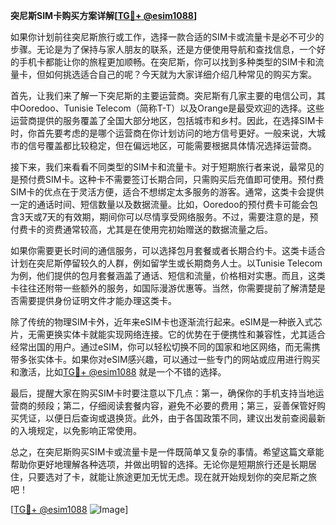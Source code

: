 **突尼斯SIM卡购买方案详解[[TG💪+ @esim1088](https://t.me/s/esim1088)]**

如果你计划前往突尼斯旅行或工作，选择一款合适的SIM卡或流量卡是必不可少的步骤。无论是为了保持与家人朋友的联系，还是方便使用导航和查找信息，一个好的手机卡都能让你的旅程更加顺畅。在突尼斯，你可以找到多种类型的SIM卡和流量卡，但如何挑选适合自己的呢？今天就为大家详细介绍几种常见的购买方案。

首先，让我们来了解一下突尼斯的主要运营商。突尼斯有几家主要的电信公司，其中Ooredoo、Tunisie Telecom（简称T-T）以及Orange是最受欢迎的选择。这些运营商提供的服务覆盖了全国大部分地区，包括城市和乡村。因此，在选择SIM卡时，你首先要考虑的是哪个运营商在你计划访问的地方信号更好。一般来说，大城市的信号覆盖都比较稳定，但在偏远地区，可能需要根据具体情况选择运营商。

接下来，我们来看看不同类型的SIM卡和流量卡。对于短期旅行者来说，最常见的是预付费SIM卡。这种卡不需要签订长期合同，只需购买后充值即可使用。预付费SIM卡的优点在于灵活方便，适合不想绑定太多服务的游客。通常，这类卡会提供一定的通话时间、短信数量以及数据流量。比如，Ooredoo的预付费卡可能会包含3天或7天的有效期，期间你可以尽情享受网络服务。不过，需要注意的是，预付费卡的资费通常较高，尤其是在使用完初始赠送的数据流量之后。

如果你需要更长时间的通信服务，可以选择包月套餐或者长期合约卡。这类卡适合计划在突尼斯停留较久的人群，例如留学生或长期商务人士。以Tunisie Telecom为例，他们提供的包月套餐涵盖了通话、短信和流量，价格相对实惠。而且，这类卡往往还附带一些额外的服务，如国际漫游优惠等。当然，你需要提前了解清楚是否需要提供身份证明文件才能办理这类卡。

除了传统的物理SIM卡外，近年来eSIM卡也逐渐流行起来。eSIM是一种嵌入式芯片，无需更换实体卡就能实现网络连接。它的优势在于便携性和兼容性，尤其适合经常出国的用户。通过eSIM，你可以轻松切换不同的国家和地区网络，而无需携带多张实体卡。如果你对eSIM感兴趣，可以通过一些专门的网站或应用进行购买和激活，比如[TG💪+ @esim1088](https://t.me/s/esim1088) 就是一个不错的选择。

最后，提醒大家在购买SIM卡时要注意以下几点：第一，确保你的手机支持当地运营商的频段；第二，仔细阅读套餐内容，避免不必要的费用；第三，妥善保管好购买凭证，以便日后查询或退换货。此外，由于各国政策不同，建议出发前查阅最新的入境规定，以免影响正常使用。

总之，在突尼斯购买SIM卡或流量卡是一件既简单又复杂的事情。希望这篇文章能帮助你更好地理解各种选项，并做出明智的选择。无论你是短期旅行还是长期居住，只要选对了卡，就能让旅途更加无忧无虑。现在就开始规划你的突尼斯之旅吧！

[[TG💪+ @esim1088](https://t.me/s/esim1088) ![Image](https://i.postimg.cc/4NQfJmqS/Snipaste-2025-05-13-00-14-12.png)]
